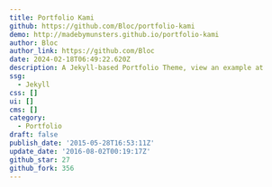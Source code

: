 ```yaml
---
title: Portfolio Kami
github: https://github.com/Bloc/portfolio-kami
demo: http://madebymunsters.github.io/portfolio-kami
author: Bloc
author_link: https://github.com/Bloc
date: 2024-02-18T06:49:22.620Z
description: A Jekyll-based Portfolio Theme, view an example at
ssg:
  - Jekyll
css: []
ui: []
cms: []
category:
  - Portfolio
draft: false
publish_date: '2015-05-28T16:53:11Z'
update_date: '2016-08-02T00:19:17Z'
github_star: 27
github_fork: 356
---
```

